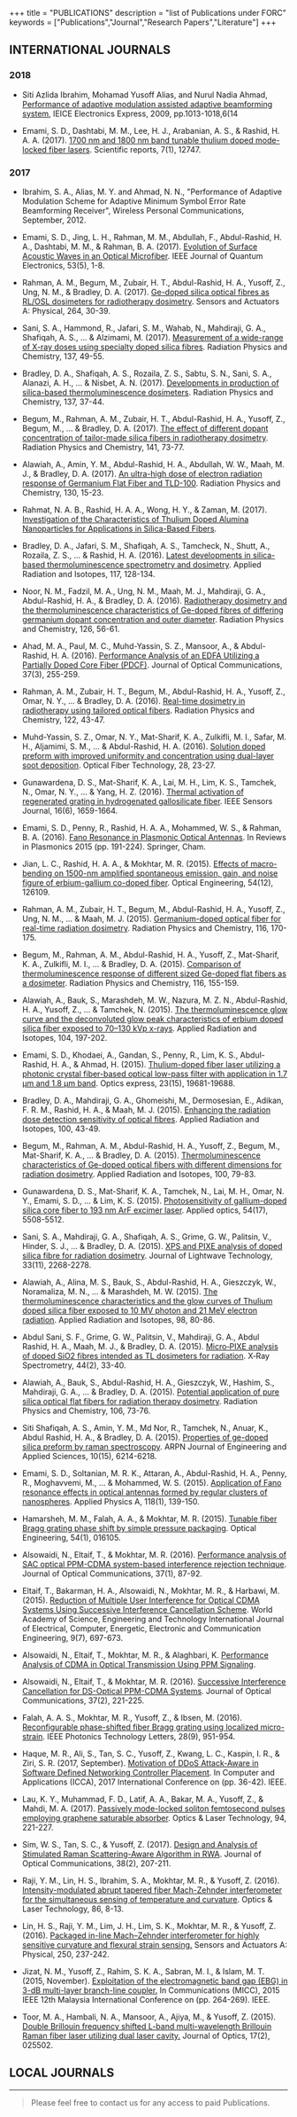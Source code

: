 +++
title = "PUBLICATIONS"
description = "list of Publications under FORC"
keywords = ["Publications","Journal","Research Papers","Literature"]
+++


##  INTERNATIONAL JOURNALS

### 2018

* Siti Azlida Ibrahim, Mohamad Yusoff Alias, and Nurul Nadia Ahmad, [Performance of adaptive modulation assisted adaptive beamforming system](https://www.jstage.jst.go.jp/article/elex/6/14/6_14_1013/_article/-char/ja/), IEICE Electronics Express, 2009, pp.1013-1018,6(14

* Emami, S. D., Dashtabi, M. M., Lee, H. J., Arabanian, A. S., & Rashid, H. A. A. (2017). [1700 nm and 1800 nm band tunable thulium doped mode-locked fiber lasers](https://www.nature.com/articles/s41598-017-13200-x). Scientific reports, 7(1), 12747.


### 2017

* Ibrahim, S. A., Alias, M. Y. and Ahmad, N. N., "Performance of Adaptive Modulation Scheme for Adaptive Minimum Symbol Error Rate Beamforming Receiver", Wireless Personal Communications, September, 2012.
* Emami, S. D., Jing, L. H., Rahman, M. M., Abdullah, F., Abdul-Rashid, H. A., Dashtabi, M. M., & Rahman, B. A. (2017). [Evolution of Surface Acoustic Waves in an Optical Microfiber](https://ieeexplore.ieee.org/abstract/document/8022858/). IEEE Journal of Quantum Electronics, 53(5), 1-8.

* Rahman, A. M., Begum, M., Zubair, H. T., Abdul-Rashid, H. A., Yusoff, Z., Ung, N. M., & Bradley, D. A. (2017). [Ge-doped silica optical fibres as RL/OSL dosimeters for radiotherapy dosimetry](https://www.sciencedirect.com/science/article/pii/S0924424717303369). Sensors and Actuators A: Physical, 264, 30-39.

* Sani, S. A., Hammond, R., Jafari, S. M., Wahab, N., Mahdiraji, G. A., Shafiqah, A. S., ... & Alzimami, M. (2017). [Measurement of a wide-range of X-ray doses using specialty doped silica fibres](https://www.sciencedirect.com/science/article/pii/S0969806X16300834). Radiation Physics and Chemistry, 137, 49-55.

* Bradley, D. A., Shafiqah, A. S., Rozaila, Z. S., Sabtu, S. N., Sani, S. A., Alanazi, A. H., ... & Nisbet, A. N. (2017). [Developments in production of silica-based thermoluminescence dosimeters](https://www.sciencedirect.com/science/article/pii/S0969806X16300135). Radiation Physics and Chemistry, 137, 37-44.

* Begum, M., Rahman, A. M., Zubair, H. T., Abdul-Rashid, H. A., Yusoff, Z., Begum, M., ... & Bradley, D. A. (2017). [The effect of different dopant concentration of tailor-made silica fibers in radiotherapy dosimetry](https://www.sciencedirect.com/science/article/pii/S0969806X17306060). Radiation Physics and Chemistry, 141, 73-77.

* Alawiah, A., Amin, Y. M., Abdul-Rashid, H. A., Abdullah, W. W., Maah, M. J., & Bradley, D. A. (2017). [An ultra-high dose of electron radiation response of Germanium Flat Fiber and TLD-100](https://www.sciencedirect.com/science/article/pii/S0969806X16302201). Radiation Physics and Chemistry, 130, 15-23.

* Rahmat, N. A. B., Rashid, H. A. A., Wong, H. Y., & Zaman, M. (2017). [Investigation of the Characteristics of Thulium Doped Alumina Nanoparticles for Applications in Silica-Based Fibers](https://www.researchgate.net/profile/Mukter_Zaman/publication/313005107_American_Journal_of_Applied_Sciences_Investigation_of_the_Characteristics_of_Thulium_Doped_Alumina_Nanoparticles_for_Applications_in_Silica-Based_Fibers/links/588c275f92851cef1360120a/American-Journal-of-Applied-Sciences-Investigation-of-the-Characteristics-of-Thulium-Doped-Alumina-Nanoparticles-for-Applications-in-Silica-Based-Fibers.pdf).

* Bradley, D. A., Jafari, S. M., Shafiqah, A. S., Tamcheck, N., Shutt, A., Rozaila, Z. S., ... & Rashid, H. A. (2016). [Latest developments in silica-based thermoluminescence spectrometry and dosimetry](https://www.sciencedirect.com/science/article/pii/S0969804315303730). Applied Radiation and Isotopes, 117, 128-134.

* Noor, N. M., Fadzil, M. A., Ung, N. M., Maah, M. J., Mahdiraji, G. A., Abdul-Rashid, H. A., & Bradley, D. A. (2016). [Radiotherapy dosimetry and the thermoluminescence characteristics of Ge-doped fibres of differing germanium dopant concentration and outer diameter](https://www.sciencedirect.com/science/article/pii/S0969806X16301347). Radiation Physics and Chemistry, 126, 56-61.

* Ahad, M. A., Paul, M. C., Muhd-Yassin, S. Z., Mansoor, A., & Abdul-Rashid, H. A. (2016). [Performance Analysis of an EDFA Utilizing a Partially Doped Core Fiber (PDCF)](https://www.degruyter.com/view/j/joc.2016.37.issue-3/joc-2015-0071/joc-2015-0071.xml). Journal of Optical Communications, 37(3), 255-259.

* Rahman, A. M., Zubair, H. T., Begum, M., Abdul-Rashid, H. A., Yusoff, Z., Omar, N. Y., ... & Bradley, D. A. (2016). [Real-time dosimetry in radiotherapy using tailored optical fibers](https://www.sciencedirect.com/science/article/pii/S0969806X16300196). Radiation Physics and Chemistry, 122, 43-47.

* Muhd-Yassin, S. Z., Omar, N. Y., Mat-Sharif, K. A., Zulkifli, M. I., Safar, M. H., Aljamimi, S. M., ... & Abdul-Rashid, H. A. (2016). [Solution doped preform with improved uniformity and concentration using dual-layer soot deposition](https://www.sciencedirect.com/science/article/pii/S1068520016000146). Optical Fiber Technology, 28, 23-27.

* Gunawardena, D. S., Mat-Sharif, K. A., Lai, M. H., Lim, K. S., Tamchek, N., Omar, N. Y., ... & Yang, H. Z. (2016). [Thermal activation of regenerated grating in hydrogenated gallosilicate fiber](https://ieeexplore.ieee.org/abstract/document/7336477/). IEEE Sensors Journal, 16(6), 1659-1664.

* Emami, S. D., Penny, R., Rashid, H. A. A., Mohammed, W. S., & Rahman, B. A. (2016). [Fano Resonance in Plasmonic Optical Antennas](https://link.springer.com/chapter/10.1007/978-3-319-24606-2_8). In Reviews in Plasmonics 2015 (pp. 191-224). Springer, Cham.

* Jian, L. C., Rashid, H. A. A., & Mokhtar, M. R. (2015). [Effects of macro-bending on 1500-nm amplified spontaneous emission, gain, and noise figure of erbium-gallium co-doped fiber](https://www.spiedigitallibrary.org/journals/Optical-Engineering/volume-54/issue-12/126109/Effects-of-macro-bending-on-1500-nm-amplified-spontaneous-emission/10.1117/1.OE.54.12.126109.short). Optical Engineering, 54(12), 126109.

* Rahman, A. M., Zubair, H. T., Begum, M., Abdul-Rashid, H. A., Yusoff, Z., Ung, N. M., ... & Maah, M. J. (2015). [Germanium-doped optical fiber for real-time radiation dosimetry](https://www.sciencedirect.com/science/article/pii/S0969806X15001565). Radiation Physics and Chemistry, 116, 170-175.

* Begum, M., Rahman, A. M., Abdul-Rashid, H. A., Yusoff, Z., Mat-Sharif, K. A., Zulkifli, M. I., ... & Bradley, D. A. (2015). [Comparison of thermoluminescence response of different sized Ge-doped flat fibers as a dosimeter](https://www.sciencedirect.com/science/article/pii/S0969806X15001267). Radiation Physics and Chemistry, 116, 155-159.

* Alawiah, A., Bauk, S., Marashdeh, M. W., Nazura, M. Z. N., Abdul-Rashid, H. A., Yusoff, Z., ... & Tamchek, N. (2015). [The thermoluminescence glow curve and the deconvoluted glow peak characteristics of erbium doped silica fiber exposed to 70–130 kVp x-rays](https://www.sciencedirect.com/science/article/pii/S0969804315300920). Applied Radiation and Isotopes, 104, 197-202.

* Emami, S. D., Khodaei, A., Gandan, S., Penny, R., Lim, K. S., Abdul-Rashid, H. A., & Ahmad, H. (2015). [Thulium-doped fiber laser utilizing a photonic crystal fiber-based optical low-pass filter with application in 1.7 μm and 1.8 μm band](https://www.osapublishing.org/oe/abstract.cfm?uri=oe-23-15-19681). Optics express, 23(15), 19681-19688.

* Bradley, D. A., Mahdiraji, G. A., Ghomeishi, M., Dermosesian, E., Adikan, F. R. M., Rashid, H. A., & Maah, M. J. (2015). [Enhancing the radiation dose detection sensitivity of optical fibres](https://www.sciencedirect.com/science/article/pii/S0969804314004242). Applied Radiation and Isotopes, 100, 43-49.

* Begum, M., Rahman, A. M., Abdul-Rashid, H. A., Yusoff, Z., Begum, M., Mat-Sharif, K. A., ... & Bradley, D. A. (2015). [Thermoluminescence characteristics of Ge-doped optical fibers with different dimensions for radiation dosimetry](https://www.sciencedirect.com/science/article/pii/S0969804314003807). Applied Radiation and Isotopes, 100, 79-83.

* Gunawardena, D. S., Mat-Sharif, K. A., Tamchek, N., Lai, M. H., Omar, N. Y., Emami, S. D., ... & Lim, K. S. (2015). [Photosensitivity of gallium-doped silica core fiber to 193 nm ArF excimer laser](https://www.osapublishing.org/ao/abstract.cfm?uri=ao-54-17-5508). Applied optics, 54(17), 5508-5512.

* Sani, S. A., Mahdiraji, G. A., Shafiqah, A. S., Grime, G. W., Palitsin, V., Hinder, S. J., ... & Bradley, D. A. (2015). [XPS and PIXE analysis of doped silica fibre for radiation dosimetry](https://www.osapublishing.org/jlt/abstract.cfm?uri=jlt-33-11-2268). Journal of Lightwave Technology, 33(11), 2268-2278.

* Alawiah, A., Alina, M. S., Bauk, S., Abdul-Rashid, H. A., Gieszczyk, W., Noramaliza, M. N., ... & Marashdeh, M. W. (2015). [The thermoluminescence characteristics and the glow curves of Thulium doped silica fiber exposed to 10 MV photon and 21 MeV electron radiation](https://www.sciencedirect.com/science/article/pii/S0969804315000172). Applied Radiation and Isotopes, 98, 80-86.

* Abdul Sani, S. F., Grime, G. W., Palitsin, V., Mahdiraji, G. A., Abdul Rashid, H. A., Maah, M. J., & Bradley, D. A. (2015). [Micro‐PIXE analysis of doped SiO2 fibres intended as TL dosimeters for radiation](https://onlinelibrary.wiley.com/doi/abs/10.1002/xrs.2575). X‐Ray Spectrometry, 44(2), 33-40.

* Alawiah, A., Bauk, S., Abdul-Rashid, H. A., Gieszczyk, W., Hashim, S., Mahdiraji, G. A., ... & Bradley, D. A. (2015). [Potential application of pure silica optical flat fibers for radiation therapy dosimetry](https://www.sciencedirect.com/science/article/pii/S0969806X14002540). Radiation Physics and Chemistry, 106, 73-76.

* Siti Shafiqah, A. S., Amin, Y. M., Md Nor, R., Tamchek, N., Anuar, K., Abdul Rashid, H. A., & Bradley, D. A. (2015). [Properties of ge-doped silica preform by raman spectroscopy](http://epubs.surrey.ac.uk/840202/). ARPN Journal of Engineering and Applied Sciences, 10(15), 6214-6218.

* Emami, S. D., Soltanian, M. R. K., Attaran, A., Abdul-Rashid, H. A., Penny, R., Moghavvemi, M., ... & Mohammed, W. S. (2015). [Application of Fano resonance effects in optical antennas formed by regular clusters of nanospheres](https://link.springer.com/article/10.1007/s00339-014-8832-2). Applied Physics A, 118(1), 139-150.

* Hamarsheh, M. M., Falah, A. A., & Mokhtar, M. R. (2015). [Tunable fiber Bragg grating phase shift by simple pressure packaging](https://www.spiedigitallibrary.org/journals/Optical-Engineering/volume-54/issue-1/016105/Tunable-fiber-Bragg-grating-phase-shift-by-simple-pressure-packaging/10.1117/1.OE.54.1.016105.full?SSO=1). Optical Engineering, 54(1), 016105.

* Alsowaidi, N., Eltaif, T., & Mokhtar, M. R. (2016). [Performance analysis of SAC optical PPM-CDMA system-based interference rejection technique](https://www.degruyter.com/view/j/joc.2016.37.issue-1/joc-2015-0012/joc-2015-0012.xml). Journal of Optical Communications, 37(1), 87-92.

* Eltaif, T., Bakarman, H. A., Alsowaidi, N., Mokhtar, M. R., & Harbawi, M. (2015). [Reduction of Multiple User Interference for Optical CDMA Systems Using Successive Interference Cancellation Scheme](https://pdfs.semanticscholar.org/d175/06d79375ddd03025a3979327b188a6f96dee.pdf). World Academy of Science, Engineering and Technology International Journal of Electrical, Computer, Energetic, Electronic and Communication Engineering, 9(7), 697-673.

* Alsowaidi, N., Eltaif, T., Mokhtar, M. R., & Alaghbari, K. [Performance Analysis of CDMA in Optical Transmission Using PPM Signaling](https://pdfs.semanticscholar.org/5f3c/8317c7af82853d44467be3b3db7d105a4cd0.pdf).

* Alsowaidi, N., Eltaif, T., & Mokhtar, M. R. (2016). [Successive Interference Cancellation for DS-Optical PPM-CDMA Systems](https://www.degruyter.com/view/j/joc.2016.37.issue-2/joc-2015-0057/joc-2015-0057.xml). Journal of Optical Communications, 37(2), 221-225.

* Falah, A. A. S., Mokhtar, M. R., Yusoff, Z., & Ibsen, M. (2016). [Reconfigurable phase-shifted fiber Bragg grating using localized micro-strain](https://ieeexplore.ieee.org/abstract/document/7384701/). IEEE Photonics Technology Letters, 28(9), 951-954.

* Haque, M. R., Ali, S., Tan, S. C., Yusoff, Z., Kwang, L. C., Kaspin, I. R., & Ziri, S. R. (2017, September). [Motivation of DDoS Attack-Aware in Software Defined Networking Controller Placement](https://ieeexplore.ieee.org/abstract/document/8079751/). In Computer and Applications (ICCA), 2017 International Conference on (pp. 36-42). IEEE.

* Lau, K. Y., Muhammad, F. D., Latif, A. A., Bakar, M. A., Yusoff, Z., & Mahdi, M. A. (2017). [Passively mode-locked soliton femtosecond pulses employing graphene saturable absorber](https://www.sciencedirect.com/science/article/pii/S0030399216309525). Optics & Laser Technology, 94, 221-227.

* Sim, W. S., Tan, S. C., & Yusoff, Z. (2017). [Design and Analysis of Stimulated Raman Scattering-Aware Algorithm in RWA](https://www.degruyter.com/view/j/joc.2017.38.issue-2/joc-2016-0023/joc-2016-0023.xml?format=INT&intcmp=trendmd). Journal of Optical Communications, 38(2), 207-211.

* Raji, Y. M., Lin, H. S., Ibrahim, S. A., Mokhtar, M. R., & Yusoff, Z. (2016). [Intensity-modulated abrupt tapered fiber Mach-Zehnder interferometer for the simultaneous sensing of temperature and curvature](https://www.sciencedirect.com/science/article/pii/S0030399216300111). Optics & Laser Technology, 86, 8-13.

* Lin, H. S., Raji, Y. M., Lim, J. H., Lim, S. K., Mokhtar, M. R., & Yusoff, Z. (2016). [Packaged in-line Mach–Zehnder interferometer for highly sensitive curvature and flexural strain sensing.](https://www.sciencedirect.com/science/article/pii/S0924424716304277) Sensors and Actuators A: Physical, 250, 237-242.

* Jizat, N. M., Yusoff, Z., Rahim, S. K. A., Sabran, M. I., & Islam, M. T. (2015, November). [Exploitation of the electromagnetic band gap (EBG) in 3-dB multi-layer branch-line coupler.](https://ieeexplore.ieee.org/abstract/document/7725445/) In Communications (MICC), 2015 IEEE 12th Malaysia International Conference on (pp. 264-269). IEEE.

* Toor, M. A., Hambali, N. A., Mansoor, A., Ajiya, M., & Yusoff, Z. (2015). [Double Brillouin frequency shifted L-band multi-wavelength Brillouin Raman fiber laser utilizing dual laser cavity.](http://iopscience.iop.org/article/10.1088/2040-8978/17/2/025502/meta) Journal of Optics, 17(2), 025502.







## LOCAL JOURNALS




---

> Please feel free to contact us for any access to paid Publications.
